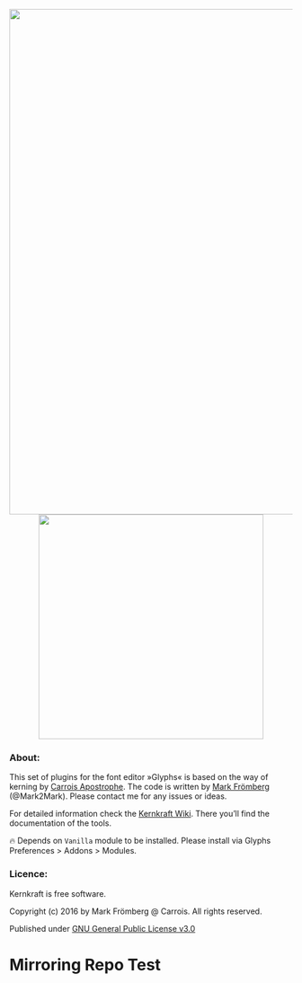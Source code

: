 <p align="center"> 
<img src="https://raw.githubusercontent.com/carrois/Kernkraft/master/Kernkraft%2001.png" height="900">
<img src="https://github.com/carrois/Kernkraft/blob/master/Kernschmelze%2001.png" width="400">
</p>

### About:

This set of plugins for the font editor »Glyphs« is based on the way of kerning by [Carrois Apostrophe](https://www.carrois.com). The code is written by [Mark Frömberg](http://www.markfromberg.com) (@Mark2Mark). Please contact me for any issues or ideas.

For detailed information check the [Kernkraft Wiki](https://github.com/carrois/Kernkraft/wiki). There you’ll find the documentation of the tools.

:fire: Depends on `Vanilla` module to be installed. Please install via Glyphs Preferences > Addons > Modules.

### Licence:

Kernkraft is free software.

Copyright (c) 2016 by Mark Frömberg @ Carrois. All rights reserved.

Published under [GNU General Public License v3.0](https://github.com/carrois/Kernkraft/blob/master/LICENSE.txt)

# Mirroring Repo Test
